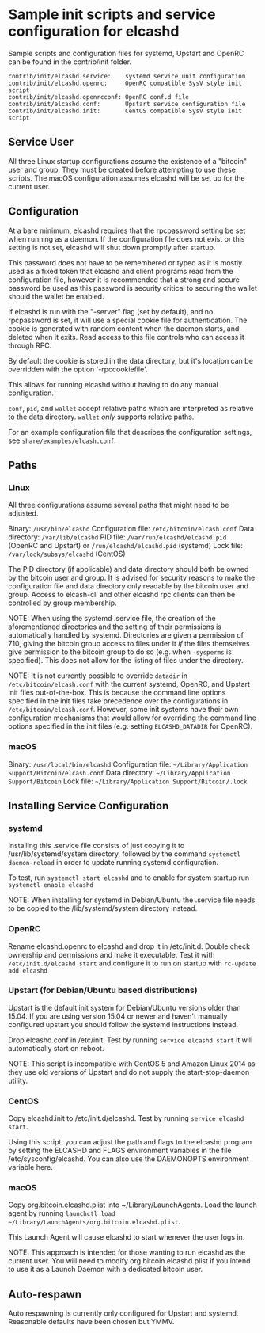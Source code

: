 Sample init scripts and service configuration for elcashd
==========================================================

Sample scripts and configuration files for systemd, Upstart and OpenRC
can be found in the contrib/init folder.

    contrib/init/elcashd.service:    systemd service unit configuration
    contrib/init/elcashd.openrc:     OpenRC compatible SysV style init script
    contrib/init/elcashd.openrcconf: OpenRC conf.d file
    contrib/init/elcashd.conf:       Upstart service configuration file
    contrib/init/elcashd.init:       CentOS compatible SysV style init script

Service User
---------------------------------

All three Linux startup configurations assume the existence of a "bitcoin" user
and group.  They must be created before attempting to use these scripts.
The macOS configuration assumes elcashd will be set up for the current user.

Configuration
---------------------------------

At a bare minimum, elcashd requires that the rpcpassword setting be set
when running as a daemon.  If the configuration file does not exist or this
setting is not set, elcashd will shut down promptly after startup.

This password does not have to be remembered or typed as it is mostly used
as a fixed token that elcashd and client programs read from the configuration
file, however it is recommended that a strong and secure password be used
as this password is security critical to securing the wallet should the
wallet be enabled.

If elcashd is run with the "-server" flag (set by default), and no rpcpassword is set,
it will use a special cookie file for authentication. The cookie is generated with random
content when the daemon starts, and deleted when it exits. Read access to this file
controls who can access it through RPC.

By default the cookie is stored in the data directory, but it's location can be overridden
with the option '-rpccookiefile'.

This allows for running elcashd without having to do any manual configuration.

`conf`, `pid`, and `wallet` accept relative paths which are interpreted as
relative to the data directory. `wallet` *only* supports relative paths.

For an example configuration file that describes the configuration settings,
see `share/examples/elcash.conf`.

Paths
---------------------------------

### Linux

All three configurations assume several paths that might need to be adjusted.

Binary:              `/usr/bin/elcashd`
Configuration file:  `/etc/bitcoin/elcash.conf`
Data directory:      `/var/lib/elcashd`
PID file:            `/var/run/elcashd/elcashd.pid` (OpenRC and Upstart) or `/run/elcashd/elcashd.pid` (systemd)
Lock file:           `/var/lock/subsys/elcashd` (CentOS)

The PID directory (if applicable) and data directory should both be owned by the
bitcoin user and group. It is advised for security reasons to make the
configuration file and data directory only readable by the bitcoin user and
group. Access to elcash-cli and other elcashd rpc clients can then be
controlled by group membership.

NOTE: When using the systemd .service file, the creation of the aforementioned
directories and the setting of their permissions is automatically handled by
systemd. Directories are given a permission of 710, giving the bitcoin group
access to files under it _if_ the files themselves give permission to the
bitcoin group to do so (e.g. when `-sysperms` is specified). This does not allow
for the listing of files under the directory.

NOTE: It is not currently possible to override `datadir` in
`/etc/bitcoin/elcash.conf` with the current systemd, OpenRC, and Upstart init
files out-of-the-box. This is because the command line options specified in the
init files take precedence over the configurations in
`/etc/bitcoin/elcash.conf`. However, some init systems have their own
configuration mechanisms that would allow for overriding the command line
options specified in the init files (e.g. setting `ELCASHD_DATADIR` for
OpenRC).

### macOS

Binary:              `/usr/local/bin/elcashd`
Configuration file:  `~/Library/Application Support/Bitcoin/elcash.conf`
Data directory:      `~/Library/Application Support/Bitcoin`
Lock file:           `~/Library/Application Support/Bitcoin/.lock`

Installing Service Configuration
-----------------------------------

### systemd

Installing this .service file consists of just copying it to
/usr/lib/systemd/system directory, followed by the command
`systemctl daemon-reload` in order to update running systemd configuration.

To test, run `systemctl start elcashd` and to enable for system startup run
`systemctl enable elcashd`

NOTE: When installing for systemd in Debian/Ubuntu the .service file needs to be copied to the /lib/systemd/system directory instead.

### OpenRC

Rename elcashd.openrc to elcashd and drop it in /etc/init.d.  Double
check ownership and permissions and make it executable.  Test it with
`/etc/init.d/elcashd start` and configure it to run on startup with
`rc-update add elcashd`

### Upstart (for Debian/Ubuntu based distributions)

Upstart is the default init system for Debian/Ubuntu versions older than 15.04. If you are using version 15.04 or newer and haven't manually configured upstart you should follow the systemd instructions instead.

Drop elcashd.conf in /etc/init.  Test by running `service elcashd start`
it will automatically start on reboot.

NOTE: This script is incompatible with CentOS 5 and Amazon Linux 2014 as they
use old versions of Upstart and do not supply the start-stop-daemon utility.

### CentOS

Copy elcashd.init to /etc/init.d/elcashd. Test by running `service elcashd start`.

Using this script, you can adjust the path and flags to the elcashd program by
setting the ELCASHD and FLAGS environment variables in the file
/etc/sysconfig/elcashd. You can also use the DAEMONOPTS environment variable here.

### macOS

Copy org.bitcoin.elcashd.plist into ~/Library/LaunchAgents. Load the launch agent by
running `launchctl load ~/Library/LaunchAgents/org.bitcoin.elcashd.plist`.

This Launch Agent will cause elcashd to start whenever the user logs in.

NOTE: This approach is intended for those wanting to run elcashd as the current user.
You will need to modify org.bitcoin.elcashd.plist if you intend to use it as a
Launch Daemon with a dedicated bitcoin user.

Auto-respawn
-----------------------------------

Auto respawning is currently only configured for Upstart and systemd.
Reasonable defaults have been chosen but YMMV.
